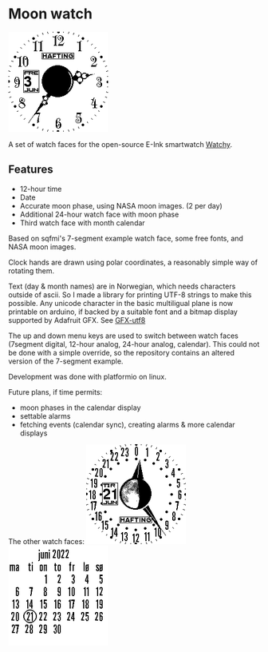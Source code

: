 # Moon watch
![alt text](moonwatch.gif "Watchy with moon phases")

A set of watch faces for the open-source E-Ink smartwatch [Watchy](https://watchy.sqfmi.com/).

## Features

- 12-hour time 
- Date
- Accurate moon phase, using NASA moon images. (2 per day)
- Additional 24-hour watch face with moon phase
- Third watch face with month calendar

Based on sqfmi's 7-segment example watch face, some free fonts, and NASA moon images.

Clock hands are drawn using polar coordinates, a reasonably simple way of rotating them.

Text (day & month names) are in Norwegian, which needs characters outside of ascii. So I made a library for printing UTF-8 strings to make this possible. Any unicode character in the basic multiligual plane is now printable on arduino, if backed by a suitable font and a bitmap display supported by Adafruit GFX. See [GFX-utf8](https://github.com/Hafting/gfx-utf8/)

The up and down menu keys are used to switch between watch faces (7segment digital, 12-hour analog, 24-hour analog, calendar). This could not be done with a simple override, so the repository contains an altered version of the 7-segment example.

Development was done with platformio on linux.

Future plans, if time permits:
- moon phases in the calendar display
- settable alarms
- fetching events (calendar sync), creating alarms & more calendar displays

The other watch faces:
![alt text](moonwatch24h.png "24-hour analog clock")
![alt text](moonwatchcal.png "Month calendar")
